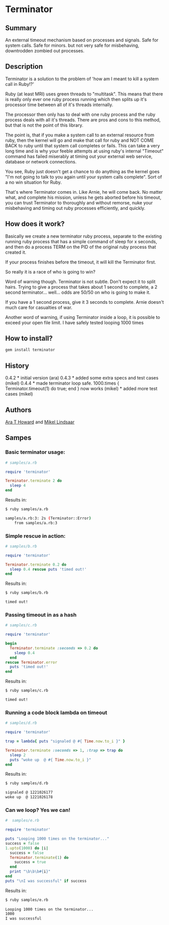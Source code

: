 # Terminator

## Summary

An external timeout mechanism based on processes and signals.  Safe for 
system calls.  Safe for minors.  but not very safe for misbehaving, 
downtrodden zombied out processes.
  
## Description

Terminator is a solution to the problem of 'how am I meant to kill a
system call in Ruby!?'

Ruby (at least MRI) uses green threads to "multitask".  This means that
there is really only ever one ruby process running which then splits up
it's processor time between all of it's threads internally.

The processor then only has to deal with one ruby process and the ruby 
process deals with all it's threads.  There are pros and cons to this
method, but that is not the point of this library.

The point is, that if you make a system call to an external resource from
ruby, then the kernel will go and make that call for ruby and NOT COME BACK
to ruby until that system call completes or fails.  This can take a very 
long time and is why your feeble attempts at using ruby's internal "Timeout"
command has failed miserably at timing out your external web service, database
or network connections.

You see, Ruby just doesn't get a chance to do anything as the kernel goes
"I'm not going to talk to you again until your system calls complete". Sort
of a no win situation for Ruby.

That's where Terminator comes in.  Like Arnie, he will come back.  No matter
what, and complete his mission, unless he gets aborted before his timeout,
you can trust Terminator to thoroughly and without remorse, nuke your 
misbehaving and timing out ruby processes efficiently, and quickly.

## How does it work?

Basically we create a new terminator ruby process, separate to the existing
running ruby process that has a simple command of sleep for x seconds, and then
do a process TERM on the PID of the original ruby process that created it.

If your process finishes before the timeout, it will kill the Terminator first.

So really it is a race of who is going to win?

Word of warning though.  Terminator is not subtle.  Don't expect it to split
hairs.  Trying to give a process that takes about 1 second to complete, a
2 second terminator... well... odds are 50/50 on who is going to make it.

If you have a 1 second process, give it 3 seconds to complete.  Arnie doesn't
much care for casualties of war.

Another word of warning, if using Terminator inside a loop, it is possible
to exceed your open file limit.  I have safely tested looping 1000 times
  
## How to install?

```bash
gem install terminator
```

## History

  0.4.2
    * initial version (ara)
  0.4.3
    * added some extra specs and test cases (mikel)
  0.4.4
    * made terminator loop safe.  1000.times { Terminator.timeout(1) do true; end }
      now works (mikel)
    * added more test cases (mikel)

## Authors

[Ara T Howard](http://github.com/ahoward) and [Mikel Lindsaar](http://github.com/mikel)

## Sampes

### Basic terminator usage:

```ruby
# samples/a.rb

require 'terminator'

Terminator.terminate 2 do
  sleep 4
end
```

Results in:

```bash
$ ruby samples/a.rb

samples/a.rb:3: 2s (Terminator::Error)
	from samples/a.rb:3
```

### Simple rescue in action:

```ruby
# samples/b.rb

require 'terminator'

Terminator.terminate 0.2 do
  sleep 0.4 rescue puts 'timed out!'
end
```

Results in:

```bash
$ ruby samples/b.rb

timed out!
```

### Passing timeout in as a hash

```ruby
# samples/c.rb

require 'terminator'

begin
  Terminator.terminate :seconds => 0.2 do
    sleep 0.4
  end
rescue Terminator.error
  puts 'timed out!'
end
```

Results in:

```bash
$ ruby samples/c.rb

timed out!
```

### Running a code block lambda on timeout

```ruby
# samples/d.rb

require 'terminator'

trap = lambda{ puts "signaled @ #{ Time.now.to_i }" }

Terminator.terminate :seconds => 1, :trap => trap do
  sleep 2
  puts "woke up  @ #{ Time.now.to_i }"
end
```

Results in:

```bash
$ ruby samples/d.rb

signaled @ 1221026177
woke up  @ 1221026178
```

### Can we loop?  Yes we can!

```ruby
#  samples/e.rb

require 'terminator'

puts "Looping 1000 times on the terminator..."
success = false
1.upto(1000) do |i|
  success = false
  Terminator.terminate(1) do
    success = true
  end
  print "\b\b\b#{i}"
end
puts "\nI was successful" if success
```

Results in:

```bash
$ ruby samples/e.rb
  
Looping 1000 times on the terminator...
1000
I was successful
```
